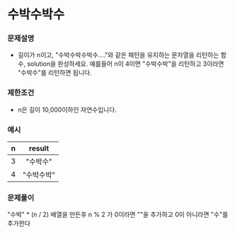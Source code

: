 # 수박수박수

### 문제설명
- 길이가 n이고, "수박수박수박수...."와 같은 패턴을 유지하는 문자열을 리턴하는 함수, solution을 완성하세요. 예를들어 n이 4이면 "수박수박"을 리턴하고 3이라면 "수박수"를 리턴하면 됩니다.


### 제한조건

- n은 길이 10,000이하인 자연수입니다.

### 예시

|n|result|
|:---:|:---:|
|3|"수박수"|
|4|"수박수박"|


### 문제풀이

"수박" * (n / 2) 배열을 만든후 n % 2 가 0이라면 ""을 추가하고 0이 아니라면 "수"를 추가한다